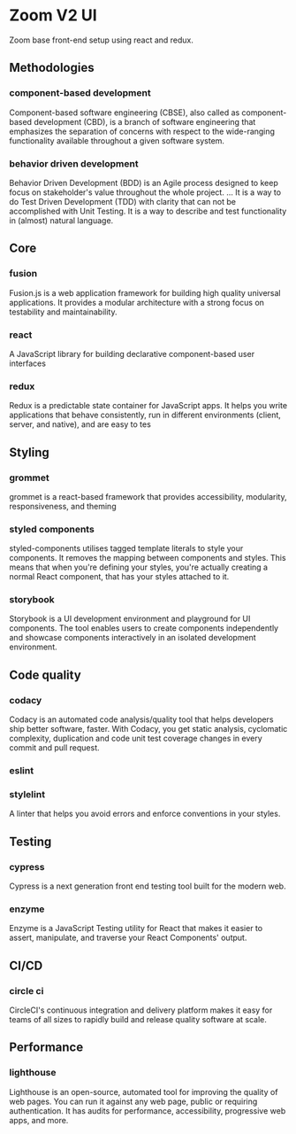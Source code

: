 # Zoom V2 UI

Zoom base front-end setup using react and redux.

## Methodologies
### component-based development
Component-based software engineering (CBSE), also called as component-based development (CBD), is a branch of software engineering that emphasizes the separation of concerns with respect to the wide-ranging functionality available throughout a given software system.

### behavior driven development
Behavior Driven Development (BDD) is an Agile process designed to keep focus on stakeholder's value throughout the whole project. ... It is a way to do Test Driven Development (TDD) with clarity that can not be accomplished with Unit Testing. It is a way to describe and test functionality in (almost) natural language.

## Core
### fusion
Fusion.js is a web application framework for building high quality universal applications. It provides a modular architecture with a strong focus on testability and maintainability.
### react
A JavaScript library for building declarative component-based user interfaces
### redux
Redux is a predictable state container for JavaScript apps. It helps you write applications that behave consistently, run in different environments (client, server, and native), and are easy to tes

## Styling
### grommet
grommet is a react-based framework that provides accessibility, modularity, responsiveness, and theming
### styled components
styled-components utilises tagged template literals to style your components. It removes the mapping between components and styles. This means that when you're defining your styles, you're actually creating a normal React component, that has your styles attached to it.
### storybook
Storybook is a UI development environment and playground for UI components. The tool enables users to create components independently and showcase components interactively in an isolated development environment.

## Code quality
### codacy
Codacy is an automated code analysis/quality tool that helps developers ship better software, faster. With Codacy, you get static analysis, cyclomatic complexity, duplication and code unit test coverage changes in every commit and pull request.
### eslint
### stylelint
A linter that helps you avoid errors and enforce conventions in your styles.

## Testing
### cypress
Cypress is a next generation front end testing tool built for the modern web.
### enzyme
Enzyme is a JavaScript Testing utility for React that makes it easier to assert, manipulate, and traverse your React Components' output.

## CI/CD
### circle ci
CircleCI's continuous integration and delivery platform makes it easy for teams of all sizes to rapidly build and release quality software at scale.

## Performance
### lighthouse
Lighthouse is an open-source, automated tool for improving the quality of web pages. You can run it against any web page, public or requiring authentication. It has audits for performance, accessibility, progressive web apps, and more.

